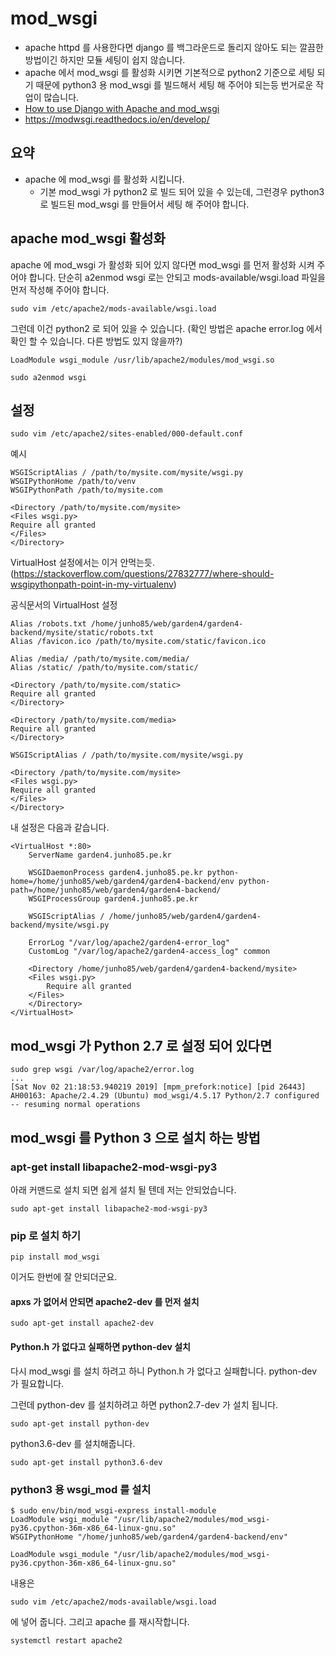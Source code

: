 # mod_wsgi
* apache httpd 를 사용한다면 django 를 백그라운드로 돌리지 않아도 되는 깔끔한 방법이긴 하지만 모듈 세팅이 쉽지 않습니다.
* apache 에서 mod_wsgi 를 활성화 시키면 기본적으로 python2 기준으로 세팅 되기 때문에 python3 용 mod_wsgi 를 빌드해서 세팅 해 주어야 되는등 번거로운 작업이 많습니다.
* [How to use Django with Apache and mod_wsgi](https://docs.djangoproject.com/en/2.2/howto/deployment/wsgi/modwsgi/)
* https://modwsgi.readthedocs.io/en/develop/

## 요약
* apache 에 mod_wsgi 를 활성화 시킵니다.
  * 기본 mod_wsgi 가 python2 로 빌드 되어 있을 수 있는데, 그런경우 python3 로 빌드된 mod_wsgi 를 만들어서 세팅 해 주어야 합니다.


## apache mod_wsgi 활성화
apache 에 mod_wsgi 가 활성화 되어 있지 않다면 mod_wsgi 를 먼저 활성화 시켜 주어야 합니다. 단순히 a2enmod wsgi 로는 안되고 mods-available/wsgi.load 파일을 먼저 작성해 주어야 합니다.
```
sudo vim /etc/apache2/mods-available/wsgi.load
```

그런데 이건 python2 로 되어 있을 수 있습니다. (확인 방법은 apache error.log 에서 확인 할 수 있습니다. 다른 방법도 있지 않을까?)
```
LoadModule wsgi_module /usr/lib/apache2/modules/mod_wsgi.so
```

```
sudo a2enmod wsgi
```

## 설정
```
sudo vim /etc/apache2/sites-enabled/000-default.conf
```


예시
```
WSGIScriptAlias / /path/to/mysite.com/mysite/wsgi.py
WSGIPythonHome /path/to/venv
WSGIPythonPath /path/to/mysite.com

<Directory /path/to/mysite.com/mysite>
<Files wsgi.py>
Require all granted
</Files>
</Directory>
```

VirtualHost 설정에서는 이거 안먹는듯. (https://stackoverflow.com/questions/27832777/where-should-wsgipythonpath-point-in-my-virtualenv)

공식문서의 VirtualHost 설정
```
Alias /robots.txt /home/junho85/web/garden4/garden4-backend/mysite/static/robots.txt
Alias /favicon.ico /path/to/mysite.com/static/favicon.ico

Alias /media/ /path/to/mysite.com/media/
Alias /static/ /path/to/mysite.com/static/

<Directory /path/to/mysite.com/static>
Require all granted
</Directory>

<Directory /path/to/mysite.com/media>
Require all granted
</Directory>

WSGIScriptAlias / /path/to/mysite.com/mysite/wsgi.py

<Directory /path/to/mysite.com/mysite>
<Files wsgi.py>
Require all granted
</Files>
</Directory>
```

내 설정은 다음과 같습니다.
```
<VirtualHost *:80>
    ServerName garden4.junho85.pe.kr

    WSGIDaemonProcess garden4.junho85.pe.kr python-home=/home/junho85/web/garden4/garden4-backend/env python-path=/home/junho85/web/garden4/garden4-backend/
    WSGIProcessGroup garden4.junho85.pe.kr

    WSGIScriptAlias / /home/junho85/web/garden4/garden4-backend/mysite/wsgi.py

    ErrorLog "/var/log/apache2/garden4-error_log"
    CustomLog "/var/log/apache2/garden4-access_log" common

    <Directory /home/junho85/web/garden4/garden4-backend/mysite>
    <Files wsgi.py>
        Require all granted
    </Files>
    </Directory>
</VirtualHost>
```

## mod_wsgi 가 Python 2.7 로 설정 되어 있다면
```
sudo grep wsgi /var/log/apache2/error.log
...
[Sat Nov 02 21:18:53.940219 2019] [mpm_prefork:notice] [pid 26443] AH00163: Apache/2.4.29 (Ubuntu) mod_wsgi/4.5.17 Python/2.7 configured -- resuming normal operations
```


## mod_wsgi 를 Python 3 으로 설치 하는 방법
### apt-get install libapache2-mod-wsgi-py3
아래 커맨드로 설치 되면 쉽게 설치 될 텐데 저는 안되었습니다.
```
sudo apt-get install libapache2-mod-wsgi-py3
```

### pip 로 설치 하기
```
pip install mod_wsgi
```
이거도 한번에 잘 안되더군요.

#### apxs 가 없어서 안되면 apache2-dev 를 먼저 설치
```
sudo apt-get install apache2-dev
```

#### Python.h 가 없다고 실패하면 python-dev 설치
다시 mod_wsgi 를 설치 하려고 하니 Python.h 가 없다고 실패합니다. python-dev 가 필요합니다.

그런데 python-dev 를 설치하려고 하면 python2.7-dev 가 설치 됩니다.
```
sudo apt-get install python-dev
```

python3.6-dev 를 설치해줍니다.
```
sudo apt-get install python3.6-dev
```

### python3 용 wsgi_mod 를 설치
```
$ sudo env/bin/mod_wsgi-express install-module
LoadModule wsgi_module "/usr/lib/apache2/modules/mod_wsgi-py36.cpython-36m-x86_64-linux-gnu.so"
WSGIPythonHome "/home/junho85/web/garden4/garden4-backend/env"
```

```
LoadModule wsgi_module "/usr/lib/apache2/modules/mod_wsgi-py36.cpython-36m-x86_64-linux-gnu.so"
```

내용은
```
sudo vim /etc/apache2/mods-available/wsgi.load
```
에 넣어 줍니다. 그리고 apache 를 재시작합니다.

```
systemctl restart apache2
```
